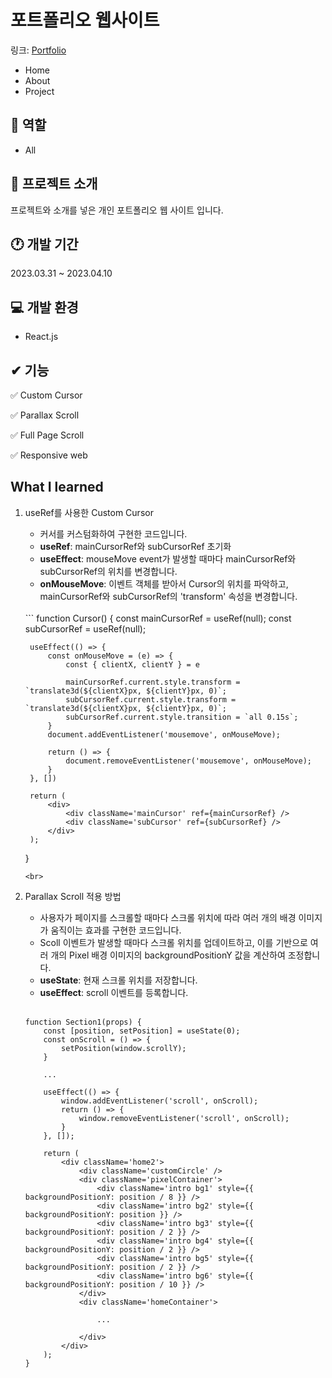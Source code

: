 # 포트폴리오 웹사이트
링크: [Portfolio](https://kosy0907.github.io/Portfolio/)
- Home
- About
- Project

## 📑 역할
- All

## 💬 프로젝트 소개
프로젝트와 소개를 넣은 개인 포트폴리오 웹 사이트 입니다.

## 🕐 개발 기간
2023.03.31 ~ 2023.04.10

## 💻 개발 환경
- React.js

## ✔ 기능
✅ Custom Cursor

✅ Parallax Scroll

✅ Full Page Scroll

✅ Responsive web

## What I learned
1. useRef를 사용한 Custom Cursor
    - 커서를 커스텀화하여 구현한 코드입니다. 
    - **useRef**: mainCursorRef와 subCursorRef 초기화
    - **useEffect**: mouseMove event가 발생할 때마다 mainCursorRef와 subCursorRef의 위치를 변경합니다.
    - **onMouseMove**: 이벤트 객체를 받아서 Cursor의 위치를 파악하고, mainCursorRef와 subCursorRef의 'transform' 속성을 변경합니다.   
    <br>
    ```
    function Cursor() {
        const mainCursorRef = useRef(null);
        const subCursorRef = useRef(null);

        useEffect(() => {
            const onMouseMove = (e) => {
                const { clientX, clientY } = e

                mainCursorRef.current.style.transform = `translate3d(${clientX}px, ${clientY}px, 0)`;
                subCursorRef.current.style.transform = `translate3d(${clientX}px, ${clientY}px, 0)`;
                subCursorRef.current.style.transition = `all 0.15s`;
            }
            document.addEventListener('mousemove', onMouseMove);

            return () => {
                document.removeEventListener('mousemove', onMouseMove);
            }
        }, [])

        return (
            <div>
                <div className='mainCursor' ref={mainCursorRef} />
                <div className='subCursor' ref={subCursorRef} />
            </div>
        );
    }
    ```
    <br>
2. Parallax Scroll 적용 방법
    - 사용자가 페이지를 스크롤할 때마다 스크롤 위치에 따라 여러 개의 배경 이미지가 움직이는 효과를 구현한 코드입니다.
    - Scoll 이벤트가 발생할 때마다 스크롤 위치를 업데이트하고, 이를 기반으로 여러 개의 Pixel 배경 이미지의 backgroundPositionY 값을 계산하여 조정합니다.
    - **useState**: 현재 스크롤 위치를 저장합니다.
    - **useEffect**: scroll 이벤트를 등록합니다.  
    <br>
    
    ```
    function Section1(props) {
        const [position, setPosition] = useState(0);
        const onScroll = () => {
            setPosition(window.scrollY);
        }

        ...

        useEffect(() => {
            window.addEventListener('scroll', onScroll);
            return () => {
                window.removeEventListener('scroll', onScroll);
            }
        }, []);

        return (
            <div className='home2'>
                <div className='customCircle' />
                <div className='pixelContainer'>
                    <div className='intro bg1' style={{ backgroundPositionY: position / 8 }} />
                    <div className='intro bg2' style={{ backgroundPositionY: position }} />
                    <div className='intro bg3' style={{ backgroundPositionY: position / 2 }} />
                    <div className='intro bg4' style={{ backgroundPositionY: position / 2 }} />
                    <div className='intro bg5' style={{ backgroundPositionY: position / 2 }} />
                    <div className='intro bg6' style={{ backgroundPositionY: position / 10 }} />
                </div>
                <div className='homeContainer'>

                    ...
                
                </div>
            </div>
        );
    }
    ```

